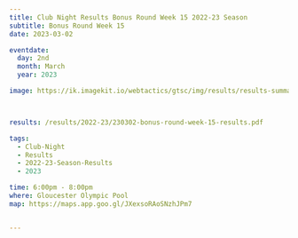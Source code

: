 ```yaml
---
title: Club Night Results Bonus Round Week 15 2022-23 Season
subtitle: Bonus Round Week 15
date: 2023-03-02

eventdate:
  day: 2nd
  month: March
  year: 2023

image: https://ik.imagekit.io/webtactics/gtsc/img/results/results-summary-15.jpg



results: /results/2022-23/230302-bonus-round-week-15-results.pdf

tags:
  - Club-Night
  - Results
  - 2022-23-Season-Results
  - 2023

time: 6:00pm - 8:00pm
where: Gloucester Olympic Pool
map: https://maps.app.goo.gl/JXexsoRAoSNzhJPm7


---
```





